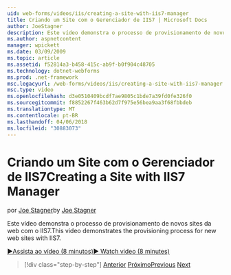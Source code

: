 ```yaml
---
uid: web-forms/videos/iis/creating-a-site-with-iis7-manager
title: Criando um Site com o Gerenciador de IIS7 | Microsoft Docs
author: JoeStagner
description: Este vídeo demonstra o processo de provisionamento de novos sites da web com o IIS7.
ms.author: aspnetcontent
manager: wpickett
ms.date: 03/09/2009
ms.topic: article
ms.assetid: f52814a3-b458-415c-ab9f-b0f904c48705
ms.technology: dotnet-webforms
ms.prod: .net-framework
msc.legacyurl: /web-forms/videos/iis/creating-a-site-with-iis7-manager
msc.type: video
ms.openlocfilehash: d3e0510409bcdf7ae9805c1bde7a39fd0fe326f0
ms.sourcegitcommit: f8852267f463b62d7f975e56bea9aa3f68fbbdeb
ms.translationtype: MT
ms.contentlocale: pt-BR
ms.lasthandoff: 04/06/2018
ms.locfileid: "30883073"
---
```

<a name="creating-a-site-with-iis7-manager"></a><span data-ttu-id="331a4-103">Criando um Site com o Gerenciador de IIS7</span><span class="sxs-lookup"><span data-stu-id="331a4-103">Creating a Site with IIS7 Manager</span></span>
====================
<span data-ttu-id="331a4-104">por [Joe Stagner](https://github.com/JoeStagner)</span><span class="sxs-lookup"><span data-stu-id="331a4-104">by [Joe Stagner](https://github.com/JoeStagner)</span></span>

<span data-ttu-id="331a4-105">Este vídeo demonstra o processo de provisionamento de novos sites da web com o IIS7.</span><span class="sxs-lookup"><span data-stu-id="331a4-105">This video demonstrates the provisioning process for new web sites with IIS7.</span></span>

[<span data-ttu-id="331a4-106">&#9654;Assista ao vídeo (8 minutos)</span><span class="sxs-lookup"><span data-stu-id="331a4-106">&#9654; Watch video (8 minutes)</span></span>](https://channel9.msdn.com/Blogs/ASP-NET-Site-Videos/creating-a-site-with-iis7-manager)

> [!div class="step-by-step"]
> <span data-ttu-id="331a4-107">[Anterior](troubleshooting-production-aspnet-apps.md)
> [Próximo](installing-ftp7.md)</span><span class="sxs-lookup"><span data-stu-id="331a4-107">[Previous](troubleshooting-production-aspnet-apps.md)
[Next](installing-ftp7.md)</span></span>
